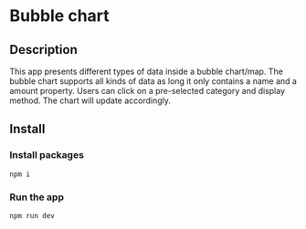 # Bubble chart

## Description
This app presents different types of data inside a bubble chart/map.
The bubble chart supports all kinds of data as long it only contains a name and a amount property. 
Users can click on a pre-selected category and display method. The chart will update accordingly.

## Install
### Install packages
```
npm i
```

### Run the app
``` 
npm run dev
```
